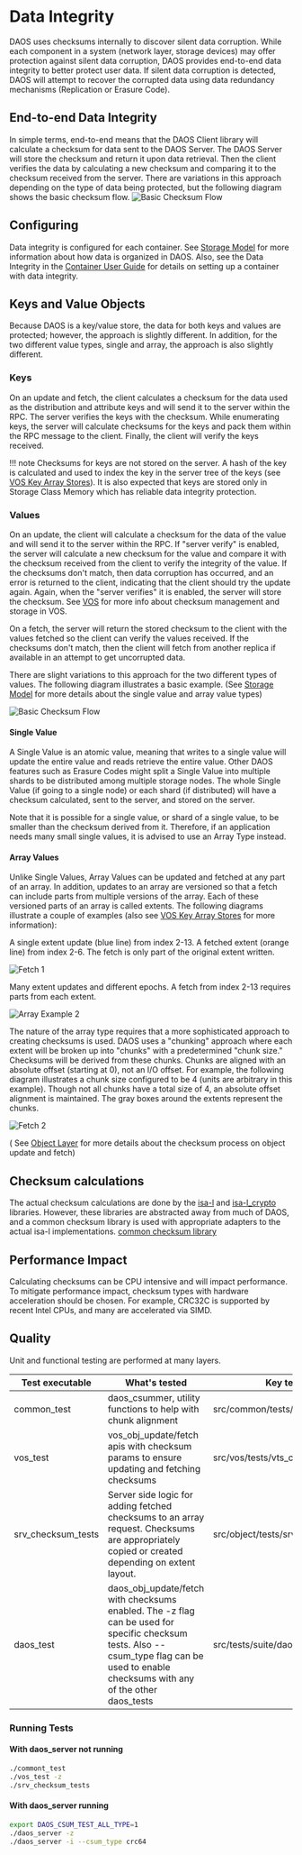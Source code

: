 # Data Integrity

DAOS uses checksums internally to discover silent data corruption. While each
component in a system (network layer, storage devices) may offer protection
against silent data corruption, DAOS provides end-to-end data integrity to
better protect user data. If silent data corruption is detected, DAOS will
attempt to recover the corrupted data using data redundancy mechanisms
(Replication or Erasure Code).

## End-to-end Data Integrity

In simple terms, end-to-end means that the DAOS Client library will calculate a
checksum for data sent to the DAOS Server. The DAOS Server will
store the checksum and return it upon data retrieval. Then the client verifies
the data by calculating a new checksum and comparing it to the checksum received
from the server. There are variations in this approach depending on the type of
data being protected, but the following diagram shows the basic checksum flow.
![Basic Checksum Flow](../graph/data_integrity/basic_checksum_flow.png)

## Configuring

Data integrity is configured for each container.
See [Storage Model](./storage.md) for more information about how data is
organized in DAOS. Also, see the Data Integrity in
the [Container User Guide](../user/container.md#data-integrity) for details on
setting up a container with data integrity.

## Keys and Value Objects

Because DAOS is a key/value store, the data for both keys and values are
protected; however, the approach is slightly different. In addition, for the two different
value types, single and array, the approach is also slightly different.

### Keys

On an update and fetch, the client calculates a checksum for the data used
as the distribution and attribute keys and will send it to the server within the
RPC. The server verifies the keys with the checksum.
While enumerating keys, the server will calculate checksums for the keys and
pack them within the RPC message to the client. Finally, the client will verify the keys
received.

!!! note
    Checksums for keys are not stored on the server. A hash of the key is
    calculated and used to index the key in the server tree of the keys
    (see [VOS Key Array Stores](https://github.com/daos-stack/daos/blob/release/2.2/src/vos/README.md#key-array-stores)).
    It is also expected that keys are stored only in Storage Class Memory which
    has reliable data integrity protection.

### Values

On an update, the client will calculate a checksum for the data of the value and
will send it to the server within the RPC. If "server verify" is enabled, the
server will calculate a new checksum for the value and compare it with the checksum
received from the client to verify the integrity of the value. If the checksums
don't match, then data corruption has occurred, and an error is returned to the
client, indicating that the client should try the update again. Again, when the "server
verifies" it is enabled, the server will store the checksum.
See [VOS](https://github.com/daos-stack/daos/blob/release/2.2/src/vos/README.md)
for more info about checksum management and storage in VOS.

On a fetch, the server will return the stored checksum to the client with the
values fetched so the client can verify the values received. If the checksums
don't match, then the client will fetch from another replica if available in
an attempt to get uncorrupted data.

There are slight variations to this approach for the two different types
of values. The following diagram illustrates a basic example.
 (See [Storage Model](storage.md) for more details about the single value
 and array value types)

![Basic Checksum Flow](../graph/data_integrity/basic_checksum_flow.png)

#### Single Value

A Single Value is an atomic value, meaning that writes to a single value will
update the entire value and reads retrieve the entire value. Other DAOS features
such as Erasure Codes might split a Single Value into multiple shards to be
distributed among multiple storage nodes. The whole Single Value (if
going to a single node) or each shard (if distributed) will have a checksum
calculated, sent to the server, and stored on the server.

Note that it is possible for a single value, or shard of a single value, to
be smaller than the checksum derived from it. Therefore, if an
application needs many small single values, it is advised to use an Array Type instead.

#### Array Values

Unlike Single Values, Array Values can be updated and fetched at any part of
an array. In addition, updates to an array are versioned so that a fetch can include
parts from multiple versions of the array. Each of these versioned parts of an
array is called extents. The following diagrams illustrate a couple of examples
(also see [VOS Key Array Stores](https://github.com/daos-stack/daos/blob/release/2.2/src/vos/README.md#key-array-stores) for
more information):

A single extent update (blue line) from index 2-13. A fetched extent (orange
line) from index 2-6. The fetch is only part of the original extent written.

![Fetch 1](../graph/data_integrity/array_example_1.png)

Many extent updates and different epochs. A fetch from index 2-13 requires parts
from each extent.

![Array Example 2](../graph/data_integrity/array_example_2.png)

The nature of the array type requires that a more sophisticated approach to
creating checksums is used. DAOS uses a "chunking" approach where each extent
will be broken up into "chunks" with a predetermined "chunk size." Checksums
will be derived from these chunks. Chunks are aligned with an absolute offset
(starting at 0), not an I/O offset. For example, the following diagram illustrates a chunk
size configured to be 4 (units are arbitrary in this example). Though not all
chunks have a total size of 4, an absolute offset alignment is maintained.
The gray boxes around the extents represent the chunks.

![Fetch 2](../graph/data_integrity/array_with_chunks.png)

(
See [Object Layer](https://github.com/daos-stack/daos/blob/release/2.2/src/object/README.md)
for more details about the checksum process on object update and fetch)

## Checksum calculations

The actual checksum calculations are done by the
 [isa-l](https://github.com/intel/isa-l)
and [isa-l_crypto](https://github.com/intel/isa-l_crypto) libraries. However,
these libraries are abstracted away from much of DAOS, and a common checksum
library is used with appropriate adapters to the actual isa-l implementations.
[common checksum library](https://github.com/daos-stack/daos/blob/release/2.2/src/common/README.md#checksum)

## Performance Impact

Calculating checksums can be CPU intensive and will impact performance. To
 mitigate performance impact, checksum types with hardware acceleration should
 be chosen. For example, CRC32C is supported by recent Intel CPUs, and many are
 accelerated via SIMD.

## Quality

Unit and functional testing are performed at many layers.

| Test executable   | What's tested | Key test files |
| --- | --- | --- |
| common_test | daos_csummer, utility functions to help with chunk alignment  | src/common/tests/checksum_tests.c |
| vos_test | vos_obj_update/fetch apis with checksum params to ensure updating and fetching checksums | src/vos/tests/vts_checksum.c |
| srv_checksum_tests | Server side logic for adding fetched checksums to an array request. Checksums are appropriately copied or created depending on extent layout. | src/object/tests/srv_checksum_tests.c |
| daos_test | daos_obj_update/fetch with checksums enabled. The -z flag can be used for specific checksum tests. Also --csum_type flag can be used to enable  checksums with any of the other daos_tests | src/tests/suite/daos_checksum.c |

### Running Tests

#### With daos_server not running

```bash
./commont_test
./vos_test -z
./srv_checksum_tests
```

#### With daos_server running

```bash
export DAOS_CSUM_TEST_ALL_TYPE=1
./daos_server -z
./daos_server -i --csum_type crc64
```
